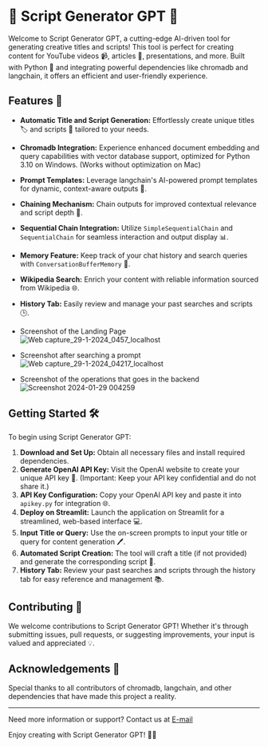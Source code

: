 # 🌟 Script Generator GPT 🌟

Welcome to Script Generator GPT, a cutting-edge AI-driven tool for generating creative titles and scripts! This tool is perfect for creating content for YouTube videos 📹, articles 📰, presentations, and more. Built with Python 🐍 and integrating powerful dependencies like chromadb and langchain, it offers an efficient and user-friendly experience.

## Features 🚀           
  
- **Automatic Title and Script Generation:** Effortlessly create unique titles 🏷️ and scripts 📝 tailored to your needs.
- **Chromadb Integration:** Experience enhanced document embedding and query capabilities with vector database support, optimized for Python 3.10 on Windows. (Works without optimization on Mac)
- **Prompt Templates:** Leverage langchain's AI-powered prompt templates for dynamic, context-aware outputs 🤖.
- **Chaining Mechanism:** Chain outputs for improved contextual relevance and script depth 🔄.
- **Sequential Chain Integration:** Utilize `SimpleSequentialChain` and `SequentialChain` for seamless interaction and output display 📊.
- **Memory Feature:** Keep track of your chat history and search queries with `ConversationBufferMemory` 🧵.      
- **Wikipedia Search:** Enrich your content with reliable information sourced from Wikipedia 🌐.
- **History Tab:** Easily review and manage your past searches and scripts 🕒.

- Screenshot of the Landing Page       
![Web capture_29-1-2024_0457_localhost](https://github.com/rugwed09/Script-Generator-GPT-/assets/51815382/b3830fb3-ea91-45d9-8660-2505a7cdfcc3)
  
- Screenshot after searching a prompt
![Web capture_29-1-2024_04217_localhost](https://github.com/rugwed09/Script-Generator-GPT-/assets/51815382/04b2b200-6748-49d6-a67a-d08afde4c556)

- Screenshot of the operations that goes in the backend
![Screenshot 2024-01-29 004259](https://github.com/rugwed09/Script-Generator-GPT-/assets/51815382/a6a6ae8d-ea6f-4971-a127-8da4e9fc565b)



## Getting Started 🛠️

To begin using Script Generator GPT:
          
1. **Download and Set Up:** Obtain all necessary files and install required dependencies.
2. **Generate OpenAI API Key:** Visit the OpenAI website to create your unique API key 🔑. (Important: Keep your API key confidential and do not share it.)
3. **API Key Configuration:** Copy your OpenAI API key and paste it into `apikey.py` for integration 🌐.
4. **Deploy on Streamlit:** Launch the application on Streamlit for a streamlined, web-based interface 💻.
5. **Input Title or Query:** Use the on-screen prompts to input your title or query for content generation 🖊️.
6. **Automated Script Creation:** The tool will craft a title (if not provided) and generate the corresponding script 📜.
7. **History Tab:** Review your past searches and scripts through the history tab for easy reference and management 📚.

## Contributing 🤝

We welcome contributions to Script Generator GPT! Whether it's through submitting issues, pull requests, or suggesting improvements, your input is valued and appreciated 💡.



## Acknowledgements 🙏

Special thanks to all contributors of chromadb, langchain, and other dependencies that have made this project a reality.

---

Need more information or support? Contact us at [E-mail](rugwedpimpale@gmail.com)

Enjoy creating with Script Generator GPT! 🎉🚀
